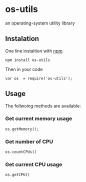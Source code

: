 os-utils
========

an operating-system utility library


## Instalation

One line instaltion with [npm](http://npmjs.org). 

	npm install os-utils

Then in your code 
	
	var os 	= require('os-utils');


## Usage

The follwoing methods are available:

### Get current memory usage

	os.getMemory();


### Get number of CPU

	os.countCPUs() 
	
	
### Get current CPU usage

	os.getCPU() 
	
	
	
